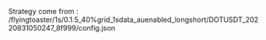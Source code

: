 Strategy come from : /flyingtoaster/1s/0.1.5_40%grid_1sdata_auenabled_longshort/DOTUSDT_20220831050247_8f999/config.json